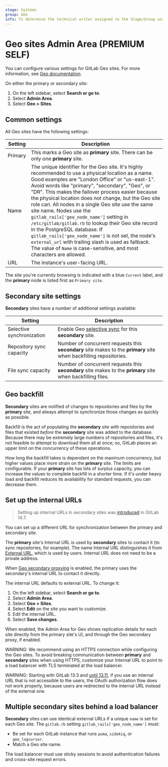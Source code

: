 ```yaml
---
stage: Systems
group: Geo
info: To determine the technical writer assigned to the Stage/Group associated with this page, see https://about.gitlab.com/handbook/product/ux/technical-writing/#assignments
---
```


# Geo sites Admin Area **(PREMIUM SELF)**

You can configure various settings for GitLab Geo sites. For more information, see
[Geo documentation](../administration/geo/index.md).

On either the primary or secondary site:

1. On the left sidebar, select **Search or go to**.
1. Select **Admin Area**.
1. Select **Geo > Sites**.

## Common settings

All Geo sites have the following settings:

| Setting | Description |
| --------| ----------- |
| Primary | This marks a Geo site as **primary** site. There can be only one **primary** site. |
| Name    | The unique identifier for the Geo site. It's highly recommended to use a physical location as a name. Good examples are "London Office" or "us-east-1". Avoid words like "primary", "secondary", "Geo", or "DR". This makes the failover process easier because the physical location does not change, but the Geo site role can. All nodes in a single Geo site use the same site name. Nodes use the `gitlab_rails['geo_node_name']` setting in `/etc/gitlab/gitlab.rb` to lookup their Geo site record in the PostgreSQL database. If `gitlab_rails['geo_node_name']` is not set, the node's `external_url` with trailing slash is used as fallback. The value of `Name` is case-sensitive, and most characters are allowed. |
| URL     | The instance's user-facing URL. |

The site you're currently browsing is indicated with a blue `Current` label, and
the **primary** node is listed first as `Primary site`.

## Secondary site settings

**Secondary** sites have a number of additional settings available:

| Setting                   | Description |
|---------------------------|-------------|
| Selective synchronization | Enable Geo [selective sync](../administration/geo/replication/configuration.md#selective-synchronization) for this **secondary** site. |
| Repository sync capacity  | Number of concurrent requests this **secondary** site makes to the **primary** site when backfilling repositories. |
| File sync capacity        | Number of concurrent requests this **secondary** site makes to the **primary** site when backfilling files. |

## Geo backfill

**Secondary** sites are notified of changes to repositories and files by the **primary** site,
and always attempt to synchronize those changes as quickly as possible.

Backfill is the act of populating the **secondary** site with repositories and files that
existed *before* the **secondary** site was added to the database. Because there may be
extremely large numbers of repositories and files, it's not feasible to attempt to
download them all at once; so, GitLab places an upper limit on the concurrency of
these operations.

How long the backfill takes is dependent on the maximum concurrency, but higher
values place more strain on the **primary** site. The limits are configurable.
If your **primary** site has lots of surplus capacity,
you can increase the values to complete backfill in a shorter time. If it's
under heavy load and backfill reduces its availability for standard requests,
you can decrease them.

## Set up the internal URLs

> Setting up internal URLs in secondary sites was [introduced](https://gitlab.com/gitlab-org/gitlab/-/merge_requests/77179) in GitLab 14.7.

You can set up a different URL for synchronization between the primary and secondary site.

The **primary** site's Internal URL is used by **secondary** sites to contact it
(to sync repositories, for example). The name Internal URL distinguishes it from
[External URL](https://docs.gitlab.com/omnibus/settings/configuration.html#configuring-the-external-url-for-gitlab),
which is used by users. Internal URL does not need to be a private address.

When [Geo secondary proxying](../administration/geo/secondary_proxy/index.md) is enabled,
the primary uses the secondary's internal URL to contact it directly.

The internal URL defaults to external URL. To change it:

1. On the left sidebar, select **Search or go to**.
1. Select **Admin Area**.
1. Select **Geo > Sites**.
1. Select **Edit** on the site you want to customize.
1. Edit the internal URL.
1. Select **Save changes**.

When enabled, the Admin Area for Geo shows replication details for each site directly
from the primary site's UI, and through the Geo secondary proxy, if enabled.

WARNING:
We recommend using an HTTPS connection while configuring the Geo sites. To avoid
breaking communication between **primary** and **secondary** sites when using
HTTPS, customize your Internal URL to point to a load balancer with TLS
terminated at the load balancer.

WARNING:
Starting with GitLab 13.3 and [until 13.11](https://gitlab.com/gitlab-org/gitlab/-/issues/325522),
if you use an internal URL that is not accessible to the users, the
OAuth authorization flow does not work properly, because users are redirected
to the internal URL instead of the external one.

## Multiple secondary sites behind a load balancer

**Secondary** sites can use identical external URLs if
a unique `name` is set for each Geo site. The `gitlab.rb` setting
`gitlab_rails['geo_node_name']` must:

- Be set for each GitLab instance that runs `puma`, `sidekiq`, or `geo_logcursor`.
- Match a Geo site name.

The load balancer must use sticky sessions to avoid authentication
failures and cross-site request errors.

<!-- ## Troubleshooting

Include any troubleshooting steps that you can foresee. If you know beforehand what issues
one might have when setting this up, or when something is changed, or on upgrading, it's
important to describe those, too. Think of things that may go wrong and include them here.
This is important to minimize requests for support, and to avoid doc comments with
questions that you know someone might ask.

Each scenario can be a third-level heading, for example `### Getting error message X`.
If you have none to add when creating a doc, leave this section in place
but commented out to help encourage others to add to it in the future. -->

